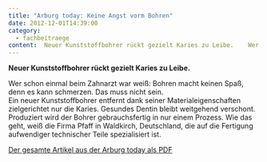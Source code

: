 ```yaml
---
title: "Arburg today: Keine Angst vorm Bohren"
date: 2012-12-01T14:39:00
category:
  - fachbeitraege
content:  Neuer Kunststoffbohrer rückt gezielt Karies zu Leibe.    Wer schon einmal beim Zahnarzt war weiß: Bohren macht keinen Spaß, denn es kann schmerzen. Das muss nicht sein.Ein neuer Kunststoffbohrer entfernt dank seiner Materialeigenschaften zielgerichtet nur die Karies. Gesundes Dentin bleibt weitgehend verschont. Produziert wird der Bohrer gebrauchsfertig in nur einem Prozess. Wie das geht, weiß die Firma Pfaff in Waldkirch, Deutschland, die auf die Fertigung aufwendiger technischer Teile spezialisiert ist.    Der gesamte Artikel aus der Arburg today als PDF 
---
```


<p><strong>Neuer Kunststoffbohrer rückt gezielt Karies zu Leibe.</strong></p>



<p>Wer schon einmal beim Zahnarzt war weiß: Bohren macht keinen Spaß, denn es kann schmerzen. Das muss nicht sein.<br>Ein neuer Kunststoffbohrer entfernt dank seiner Materialeigenschaften zielgerichtet nur die Karies. Gesundes Dentin bleibt weitgehend verschont. Produziert wird der Bohrer gebrauchsfertig in nur einem Prozess. Wie das geht, weiß die Firma Pfaff in Waldkirch, Deutschland, die auf die Fertigung aufwendiger technischer Teile spezialisiert ist.</p>



<p><a href="https://pfaffgmbh.com/downloads/Arburg-today.pdf" target="_blank" rel="noreferrer noopener" aria-label=" (öffnet in neuem Tab)">Der gesamte Artikel aus der Arburg today als PDF</a></p>
